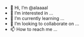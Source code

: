 - 👋 Hi, I’m @alaaaal
- 👀 I’m interested in ...
- 🌱 I’m currently learning ...
- 💞️ I’m looking to collaborate on ...
- 📫 How to reach me ...

<!---
alaaaal/alaaaal is a ✨ special ✨ repository because its `README.md` (this file) appears on your GitHub profile.
You can click the Preview link to take a look at your changes.
--->
